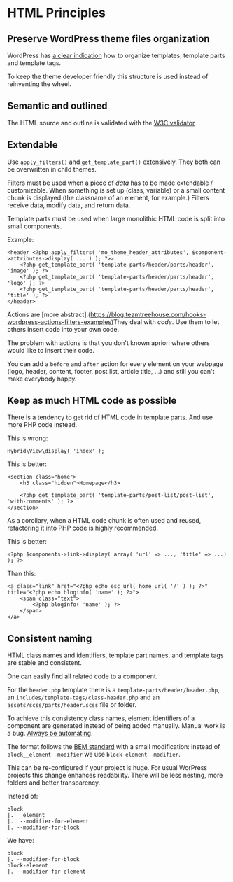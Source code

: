 # HTML Principles

## Preserve WordPress theme files organization

WordPress has [a clear indication](https://developer.wordpress.org/themes/basics/organizing-theme-files/) how to organize templates, template parts and template tags.

To keep the theme developer friendly this structure is used instead of reinventing the wheel.

## Semantic and outlined

The HTML source and outline is validated with the [W3C validator](https://validator.w3.org/nu/)


## Extendable

Use `apply_filters()` and `get_template_part()` extensively. They both can be overwritten in child themes.

Filters must be used when a piece of *data* has to be made extendable / customizable. When something is set up (class, variable) or a small content chunk is displayed (the classname of an element, for example.)
Filters receive data, modify data, and return data.

Template parts must be used when large monolithic HTML code is split into small components.

Example:
```
<header <?php apply_filters( 'mo_theme_header_attributes', $component->attributes->display( ... ) ); ?>>
	<?php get_template_part( 'template-parts/header/parts/header', 'image' ); ?>
	<?php get_template_part( 'template-parts/header/parts/header', 'logo' ); ?>
	<?php get_template_part( 'template-parts/header/parts/header', 'title' ); ?>
</header>
```

Actions are [more abstract].(https://blog.teamtreehouse.com/hooks-wordpress-actions-filters-examples)They deal with *code*. Use them to let others insert code into your own code.

The problem with actions is that you don't known apriori where others would like to insert their code. 

You can add a `before` and `after` action for every element on your webpage (logo, header, content, footer, post list, article title, ...) and still you can't make everybody happy.

## Keep as much HTML code as possible

There is a tendency to get rid of HTML code in template parts. And use more PHP code instead.

This is wrong:
```
Hybrid\View\display( 'index' );
```

This is better:
```
<section class="home">
	<h3 class="hidden">Homepage</h3>

	<?php get_template_part( 'template-parts/post-list/post-list', 'with-comments' ); ?>
</section>
```

As a corollary, when a HTML code chunk is often used and reused, refactoring it into PHP code is highly recommended.

This is better:
```
<?php $components->link->display( array( 'url' => ..., 'title' => ...) ); ?>
```

Than this:
```
<a class="link" href="<?php echo esc_url( home_url( '/' ) ); ?>" title="<?php echo bloginfo( 'name' ); ?>">
	<span class="text">
		<?php bloginfo( 'name' ); ?>
	</span>
</a>
```

## Consistent naming

HTML class names and identifiers, template part names, and template tags are stable and consistent. 

One can easily find all related code to a component.

For the `header.php` template there is a `template-parts/header/header.php`, an `includes/template-tags/class-header.php` and an `assets/scss/parts/header.scss` file or folder.

To achieve this consistency class names, element identifiers of a component are generated instead of being added manually. Manual work is a bug. [Always be automating](https://morethemes.baby/2018/04/05/manual-work-is-a-bug-always-be-automating-a-b-a/).

The format follows the [BEM standard](http://getbem.com/introduction/) with a small modification: instead of `block__element--modifier` we use `block-element--modifier`.

This can be re-configured if your project is huge. For usual WorPress projects this change enhances readability. There will be less nesting, more folders and better transparency.

Instead of:
```
block
|. __element
|.. --modifier-for-element
|. --modifier-for-block
```

We have:
```
block
|. --modifier-for-block
block-element
|. --modifier-for-element
```